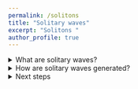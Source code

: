 ```yaml
---
permalink: /solitons
title: "Solitary waves"
excerpt: "Solitons "
author_profile: true
---
```


      
<details>
  <summary>
    What are solitary waves?
  </summary>
      <div style="background-color:#f0f0f5">
  <p style="background-color:#f0f0f5">
    Solitary waves are a special class of water waves. For the purposes of this project, they are best defined by a single elevation in the water surface. A soliton will typically span the entire width of a canal. Such a wave is most likely to be seen on its own, upstream of any boat because solitons move faster than the boat that created them and can travel very long distance without changing shape.
  </p>
      </div>
</details>

<details>
  <summary>
    How are solitary waves generated?
  </summary>
    <div style="background-color:#f0f0f5">
    <p style="background-color:#f0f0f5">
    Solitary waves are generated when a vessel enters the so-called trans-critical region in terms of blockage and speed. <br>
          We can express the blockage as $B=A_b/A_c$ where $A_c$ is the canal cross-sectional area and $A_b$ is the boat midship cross sectional area. We also make the speed ($V$) dimensionless by dividing it by the speed of the wave $c=\surd(gh)$, with $g=9.81m/s^2$ and $h$ being the water depth. We call that ratio the depth Froude number $F_h=V/\surd(gh)$ which is  analogous to the Mach number in aerodynamics. The figure below shows the three possible flow regimes: </p>
          <ul style="background-color:#f0f0f5">
  <li>Subcritical: the depth Froude number is below $1$ and steady flow is possible.</li>
  <li>Trans-critical: the depth Froude number can be $F_h>1$ or $F_h<1$, but no steady flow is possible</li>
  <li>Supercritical: the depth Froude number is higher than 1 and steady flow is possible.</li>
</ul>
          <br>
The image below was constructed using:
          $$B_{crit}=1-sin(3arcsin(F_h^{2/3}/2))$$
            
          
  <img src="https://user-images.githubusercontent.com/108955232/187413388-5b0c2df6-e7c6-4cc9-b863-e47dc35ef03f.png" width="70%" height="70%">
             
</div>

</details>


<details>
  <summary>
    Next steps
  </summary>
      <div style="background-color:#f0f0f5">
  <p style="background-color:#f0f0f5">
 I will add a calculator that gives the critical blockage for a given depth Froude number
  </p>
      </div>
</details>
